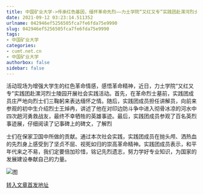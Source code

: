 ```yaml
---
title: 中国矿业大学->传承红色基因，缅怀革命先烈——力土学院“又红又专”实践团赴漯河烈士陵园开展社会实践活动  ​ | cumt.net.cn
date: 2021-09-12 03:23:14.511352
urlname: 042946ef5256505fca7fe6fda75e9990
slug: 042946ef5256505fca7fe6fda75e9990
tags: 
- 中国矿业大学
categories:
- cumt.net.cn
- 中国矿业大学
authorbox: false
sidebar: false
---
```

活动现场为增强大学生的红色革命情感，感悟革命精神，近日，力土学院“又红又专”实践团赴漯河烈士陵园开展社会实践活动。首先，在革命烈士墓前，实践团成员庄严地向烈士们三鞠躬来表达缅怀之情。随后，实践团成员担任讲解员，向前来参观的初中生介绍烈士王焯冉，讲述了他在对印边防斗争中进入彻骨冰凉的河水中四次趟河勇救战友，最终不幸牺牲的英雄事迹。最后，实践团成员参观了百名英烈事迹展，仔细阅读了记事碑上的碑文，了解烈
<!--more-->
士们在保家卫国中所做的贡献。通过本次社会实践，实践团成员在抛头颅、洒热血的先烈身上感受到了坚贞不屈、视死如归的崇高革命精神。实践团成员表示，和平年代来之不易，我们定要倍加珍惜，铭记先烈遗志，努力学好专业知识，为国家的发展建设奉献自己的力量。

![图](http://xwzx.cumt.edu.cn/_upload/article/images/5f/8d/c16183064fe99602fbc2d24610dc/a4c9bda5-d12c-4e45-8869-206a6407b5c6.jpg)

[转入文章首发地址](http://xwzx.cumt.edu.cn/40/29/c523a606249/page.htm)